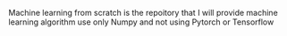 Machine learning from scratch is the repoitory that I will provide machine learning algorithm use only Numpy and not using Pytorch or Tensorflow
